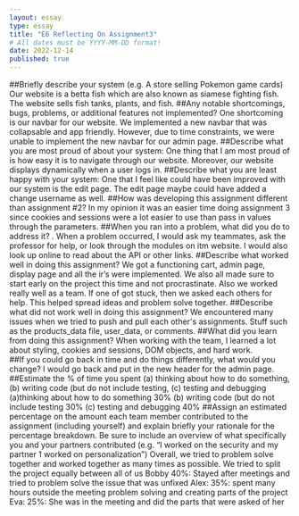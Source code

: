 ```yaml
---
layout: essay
type: essay
title: "E6 Reflecting On Assignment3"
# All dates must be YYYY-MM-DD format!
date: 2022-12-14
published: true
---
```


##Briefly describe your system (e.g. A store selling Pokemon game cards)
Our website is a betta fish which are also known as siamese fighting fish. The website sells fish tanks, plants, and fish. 
##Any notable shortcomings, bugs, problems, or additional features not implemented?
One shortcoming is our navbar for our website. We implemented a new navbar that was collapsable and app friendly. However, due to time constraints, we were unable to implement the new navbar for our admin page. 
##Describe what you are most proud of about your system:
One thing that I am most proud of is how easy it is to navigate through our website. Moreover, our website displays dynamically when a user logs in. 
##Describe what you are least happy with your system:
One that I feel like could have been improved with our system is the edit page. The edit page maybe could have added a change username as well. 
##How was developing this assignment different than assignment #2?
In my opinion it was an easier time doing assignment 3 since cookies and sessions were a lot easier to use than pass in values through the parameters. 
##When you ran into a problem, what did you do to address it?
. When a problem occurred, I would ask my teammates, ask the professor for help, or look through the modules on itm website. I would also look up online to read about the API or other links. 
##Describe what worked well in doing this assignment?
We got a functioning cart, admin page, display page and all the ir’s were implemented. We also all made sure to start early on the project this time and not procrastinate. Also we worked really well as a team. If one of got stuck, then we asked each	others for help. This helped spread ideas and problem solve together.
##Describe what did not work well in doing this assignment?
We encountered many issues when we tried to push and pull each other's assignments. Stuff such as the products_data file, user_data, or comments. 
##What did you learn from doing this assignment?
When working with the team, I learned a lot about styling, cookies and sessions, DOM objects, and hard work.  
##If you could go back in time and do things differently, what would you change?
I would go back and put in the new header for the admin page. 
##Estimate the % of time you spent (a) thinking about how to do something, (b) writing code (but do not include testing, (c) testing and debugging
(a)thinking about how to do something
	30%
(b) writing code (but do not include testing
30%
(c) testing and debugging
40%
##Assign an estimated percentage on the amount each team member contributed to the assignment (including yourself) and explain briefly your rationale for the percentage breakdown. Be sure to include an overview of what specifically you and your partners contributed (e.g. “I worked on the security and my partner 1 worked on personalization”)
Overall, we tried to problem solve together and worked together as many times as possible. We tried to split the project equally between all of us 
Bobby 40%: Stayed after meetings and tried to problem solve the issue that was unfixed
Alex:  35%:  spent many hours outside the meeting problem solving and creating parts of the project  
Eva: 25%: She was in the meeting and did the parts that were asked of her 
